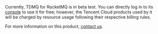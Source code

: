 Currently, TDMQ for RocketMQ is in beta test. You can directly log in to its [console](https://console.cloud.tencent.com/tdmq/rocket-cluster) to use it for free; however, the Tencent Cloud products used by it will be charged by resource usage following their respective billing rules.

For more information on this product, [contact us](https://intl.cloud.tencent.com/contact-sales).
